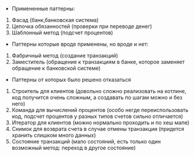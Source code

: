 - Примененные паттерны:
1. Фасад (банк,банковская система)
2. Цепочка обязанностей (проверки при переводе денег)
3. Шаблонный метод (подсчет процентов)
- Паттерны которые вроде применены, но вроде и нет:
1. Фабричный метод (создание транзакций)
2. Заместитель (обращение к транзакциям в банке, которое заменяет обращение к банковской системе)
- Паттерны от которых было решено отказаться
1. Строитель для клиентов (довольно сложно реализовать на котлине, код получится очень сложным, а создавать по шагам можно и без него) 
2. Команда для вычислений процентов (особо негде переиспользовать код, подсчет процентов у разных типов счетов сильно отличается)
3. Итератор для клиентов (можно нормально проходить и по хеш мапе)
4. Снимок для возврата счета в случае отмены транзакции (придется хранить слишком много данных)
5. Состояние транзакций (мало состояний, есть только один возможный метод: переход в другое состояние)
